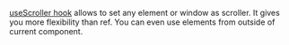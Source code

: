 [useScroller hook](https://af-utils.vercel.app/virtual/reference/virtual-react.usescroller.md) allows to set any element or window
as scroller. It gives you more flexibility than ref. You can even use elements from outside of current component.
